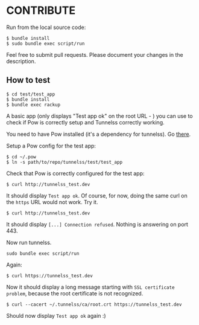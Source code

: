 # CONTRIBUTE

Run from the local source code:

```
$ bundle install
$ sudo bundle exec script/run
```

Feel free to submit pull requests. Please document your changes in the description.

## How to test

```
$ cd test/test_app
$ bundle install
$ bundle exec rackup
```

A basic app (only displays "Test app ok" on the root URL - [](localhost:8765)) you can use to check if Pow is correctly setup and Tunnelss correctly working.

You need to have Pow installed (it's a dependency for tunnelss). Go [there](https://pow.cx/).

Setup a Pow config for the test app:

```
$ cd ~/.pow
$ ln -s path/to/repo/tunnelss/test/test_app
```

Check that Pow is correctly configured for the test app:

```
$ curl http://tunnelss_test.dev
```

It should display `Test app ok`. Of course, for now, doing the same curl on the `https` URL would not work. Try it.

```
$ curl http://tunnelss_test.dev
```

It should display `[...] Connection refused`. Nothing is answering on port 443.

Now run tunnelss.

```
sudo bundle exec script/run
```

Again:

```
$ curl https://tunnelss_test.dev
```

Now it should display a long message starting with `SSL certificate problem`, because the root certificate is not recognized. 

```
$ curl --cacert ~/.tunnelss/ca/root.crt https://tunnelss_test.dev
```

Should now display `Test app ok` again :)
